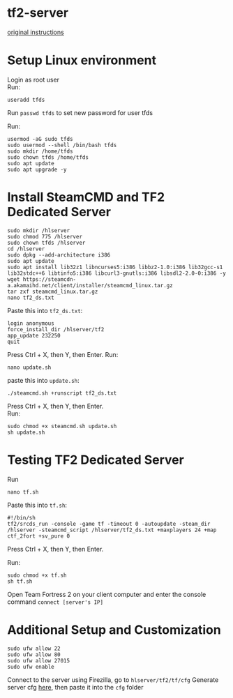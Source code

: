 # tf2-server
[original instructions](https://aarmastah.xyz/misc/tf2vps.php)

# Setup Linux environment
Login as root user  
Run:
```
useradd tfds
```
Run ```passwd tfds``` to set new password for user tfds  

Run:
```
usermod -aG sudo tfds
sudo usermod --shell /bin/bash tfds
sudo mkdir /home/tfds
sudo chown tfds /home/tfds
sudo apt update
sudo apt upgrade -y
```

# Install SteamCMD and TF2 Dedicated Server
```
sudo mkdir /hlserver
sudo chmod 775 /hlserver
sudo chown tfds /hlserver
cd /hlserver
sudo dpkg --add-architecture i386
sudo apt update
sudo apt install lib32z1 libncurses5:i386 libbz2-1.0:i386 lib32gcc-s1 lib32stdc++6 libtinfo5:i386 libcurl3-gnutls:i386 libsdl2-2.0-0:i386 -y
wget https://steamcdn-a.akamaihd.net/client/installer/steamcmd_linux.tar.gz
tar zxf steamcmd_linux.tar.gz
nano tf2_ds.txt
```
Paste this into ```tf2_ds.txt```: 
``` 
login anonymous
force_install_dir /hlserver/tf2
app_update 232250
quit
```
Press Ctrl + X, then Y, then Enter.
Run:
```
nano update.sh
```
paste this into ```update.sh```:
```
./steamcmd.sh +runscript tf2_ds.txt
```
Press Ctrl + X, then Y, then Enter.  
Run: 
```
sudo chmod +x steamcmd.sh update.sh
sh update.sh
```

# Testing TF2 Dedicated Server
Run 
```
nano tf.sh
```
Paste this into ```tf.sh```:
```
#!/bin/sh
tf2/srcds_run -console -game tf -timeout 0 -autoupdate -steam_dir /hlserver -steamcmd_script /hlserver/tf2_ds.txt +maxplayers 24 +map ctf_2fort +sv_pure 0
```
Press Ctrl + X, then Y, then Enter.

Run: 
```
sudo chmod +x tf.sh
sh tf.sh
```
Open Team Fortress 2 on your client computer and enter the console command ```connect [server's IP]```

# Additional Setup and Customization
```
sudo ufw allow 22
sudo ufw allow 80
sudo ufw allow 27015
sudo ufw enable
```
Connect to the server using Firezilla, go to ```hlserver/tf2/tf/cfg```
Generate server cfg [here](https://avi12.com/tf2-server-cfg-generator), then paste it into the ```cfg``` folder

